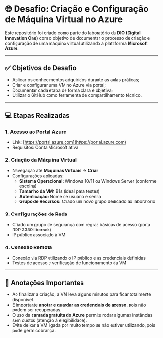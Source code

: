 # 🌐 Desafio: Criação e Configuração de Máquina Virtual no Azure

Este repositório foi criado como parte do laboratório da **DIO (Digital Innovation One)** com o objetivo de documentar o processo de criação e configuração de uma máquina virtual utilizando a plataforma **Microsoft Azure**.

---

## ✅ Objetivos do Desafio

- Aplicar os conhecimentos adquiridos durante as aulas práticas;
- Criar e configurar uma VM no Azure via portal;
- Documentar cada etapa de forma clara e objetiva;
- Utilizar o GitHub como ferramenta de compartilhamento técnico.

---

## 💻 Etapas Realizadas

### 1. Acesso ao Portal Azure

- Link: [https://portal.azure.com](https://portal.azure.com)
- Requisitos: Conta Microsoft ativa

### 2. Criação da Máquina Virtual

- Navegação até **Máquinas Virtuais** → **Criar**
- Configurações aplicadas:
  - **Sistema Operacional:** Windows 10/11 ou Windows Server (conforme escolha)
  - **Tamanho da VM:** B1s (ideal para testes)
  - **Autenticação:** Nome de usuário e senha
  - **Grupo de Recursos:** Criado um novo grupo dedicado ao laboratório

### 3. Configurações de Rede

- Criado um grupo de segurança com regras básicas de acesso (porta RDP 3389 liberada)
- IP público associado à VM

### 4. Conexão Remota

- Conexão via RDP utilizando o IP público e as credenciais definidas
- Testes de acesso e verificação de funcionamento da VM

---

## 📝 Anotações Importantes

- Ao finalizar a criação, a VM leva alguns minutos para ficar totalmente disponível.
- É importante **anotar e guardar as credenciais de acesso**, pois não podem ser recuperadas.
- O uso da **camada gratuita do Azure** permite rodar algumas instâncias sem custos (atenção à elegibilidade).
- Evite deixar a VM ligada por muito tempo se não estiver utilizando, pois pode gerar cobrança.
